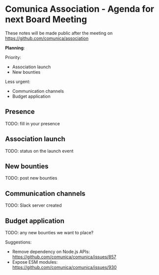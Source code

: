# Comunica Association - Agenda for next Board Meeting

These notes will be made public after the meeting on https://github.com/comunica/association

**Planning**:

Priority:

- Association launch
- New bounties

Less urgent:

- Communication channels
- Budget application

## Presence

TODO: fill in your presence

## Association launch

TODO: status on the launch event

## New bounties

TODO: post new bounties

## Communication channels

TODO: Slack server created

## Budget application

TODO: any new bounties we want to place?

Suggestions:

- Remove dependency on Node.js APIs: https://github.com/comunica/comunica/issues/857
- Expose ESM modules: https://github.com/comunica/comunica/issues/930
